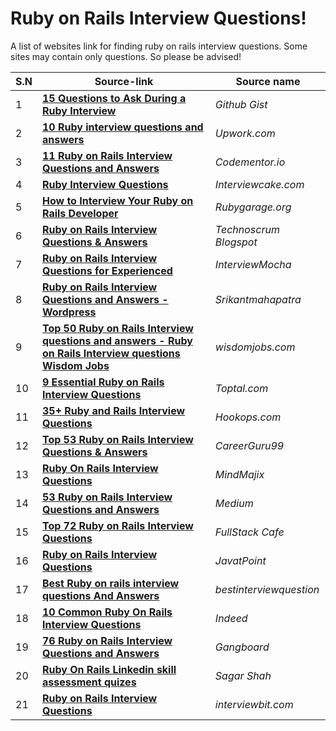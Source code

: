 # Ruby on Rails Interview Questions!

A list of websites link for finding ruby on rails interview questions. Some sites may contain only questions. So please be advised!

| S.N | Source-link                                                                                                                                                                                | Source name             |
| --- | ------------------------------------------------------------------------------------------------------------------------------------------------------------------------------------------ | ----------------------- |
| 1   | **[ 15 Questions to Ask During a Ruby Interview ](https://gist.github.com/ryansobol/5252653)**                                                                                             | _Github Gist_           |
| 2   | **[10 Ruby interview questions and answers](https://www.upwork.com/i/interview-questions/ruby/)**                                                                                          | _Upwork.com_            |
| 3   | **[11 Ruby on Rails Interview Questions and Answers](https://www.codementor.io/blog/ruby-on-rails-interview-questions-du107w0ss)**                                                         | _Codementor.io_         |
| 4   | **[Ruby Interview Questions ](https://www.interviewcake.com/ruby-interview-questions)**                                                                                                    | _Interviewcake.com_     |
| 5   | **[How to Interview Your Ruby on Rails Developer ](https://rubygarage.org/blog/how-to-interview-your-ruby-on-rails-developer)**                                                            | _Rubygarage.org_        |
| 6   | **[Ruby on Rails Interview Questions & Answers ](http://technoscrum.blogspot.com/2013/07/ruby-on-rails-interview-questions.html)**                                                         | _Technoscrum Blogspot_  |
| 7   | **[Ruby on Rails Interview Questions for Experienced](https://blog.interviewmocha.com/ruby-on-rails-interview-questions-for-experienced/)**                                                | _InterviewMocha_        |
| 8   | **[Ruby on Rails Interview Questions and Answers -Wordpress](https://srikantmahapatra.wordpress.com/2013/11/07/ruby-on-rails-interview-questions-and-answers/)**                           | _Srikantmahapatra_      |
| 9   | **[Top 50 Ruby on Rails Interview questions and answers - Ruby on Rails Interview questions Wisdom Jobs](https://www.wisdomjobs.com/e-university/ruby-on-rails-interview-questions.html)** | _wisdomjobs.com_        |
| 10  | **[9 Essential Ruby on Rails Interview Questions](https://www.toptal.com/ruby-on-rails/interview-questions)**                                                                              | _Toptal.com_            |
| 11  | **[35+ Ruby and Rails Interview Questions](https://lab.hookops.com/ruby-interview-prep.html)**                                                                                             | _Hookops.com_           |
| 12  | **[Top 53 Ruby on Rails Interview Questions & Answers ](https://career.guru99.com/top-34-ruby-on-rail-interview-questions/)**                                                              | _CareerGuru99_          |
| 13  | **[Ruby On Rails Interview Questions](https://mindmajix.com/ruby-rails-interview-questions)**                                                                                              | _MindMajix_             |
| 14  | **[53 Ruby on Rails Interview Questions and Answers](https://medium.com/better-programming/53-ruby-on-rails-interview-questions-and-answers-eb99eed1aeb7)**                                | _Medium_                |
| 15  | **[Top 72 Ruby on Rails Interview Questions](https://www.fullstack.cafe/Ruby%20on%20Rails)**                                                                                               | _FullStack Cafe_        |
| 16  | **[Ruby on Rails Interview Questions](https://www.javatpoint.com/ruby-on-rails-interview-questions)**                                                                                      | _JavatPoint_            |
| 17  | **[Best Ruby on rails interview questions And Answers](https://www.bestinterviewquestion.com/ruby-on-rails-interview-questions)**                                                          | _bestinterviewquestion_ |
| 18  | **[10 Common Ruby On Rails Interview Questions](https://www.indeed.com/career-advice/interviewing/ruby-on-rails-interview-questions)**                                                     | _Indeed_                |
| 19  | **[76 Ruby on Rails Interview Questions and Answers](https://www.gangboard.com/blog/ruby-on-rails-interview-questions-and-answers)**                                                       | _Gangboard_             |
| 20  | **[Ruby On Rails Linkedin skill assessment quizes](https://skill-assess-api.vercel.app/quizes/%5BRubi-on-Rails%5D)**                                                                       | _Sagar Shah_            |
| 21  | **[Ruby on Rails Interview Questions](https://www.interviewbit.com/ruby-on-rails-interview-questions/#freshers)**                                                                          | _interviewbit.com_      |
